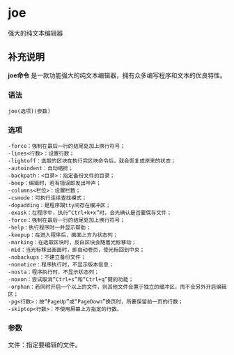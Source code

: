 joe
===

强大的纯文本编辑器

## 补充说明

**joe命令** 是一款功能强大的纯文本编辑器，拥有众多编写程序和文本的优良特性。

###  语法

```shell
joe(选项)(参数)
```

###  选项

```shell
-force：强制在最后一行的结尾处加上换行符号；
-lines<行数>：设置行数；
-lightoff：选取的区块在执行完区块命令后，就会恢复成原来的状态；
-autoindent：自动缩排；
-backpath：<目录>：指定备份文件的目录；
-beep：编辑时，若有错误即发出哔声；
-columns<栏位>：设置栏数；
-csmode：可执行连续查找模式；
-dopadding：是程序跟tty间存在缓冲区；
-exask：在程序中，执行“Ctrl+k+x”时，会先确认是否要保存文件；
-force：强制在最后一行的结尾处加上换行符号；
-help：执行程序时一并显示帮助；
-keepup：在进入程序后，画面上方为状态列；
-marking：在选取区块时，反白区块会随着光标移动；
-mid：当光标移出画面时，即自动卷页，使光标回到中央；
-nobackups：不建立备份文件；
-nonotice：程序执行时，不显示版本信息；
-nosta：程序执行时，不显示状态列；
-noxon：尝试取消“Ctrl+s”和“Ctrl+q”键的功能；
-orphan：若同时开启一个以上的文件，则其他文件会置于独立的缓冲区，而不会另外开启编辑区；
-pg<行数>：按“PageUp”或“PageDown”换页时，所要保留前一页的行数；
-skiptop<行数>：不使用屏幕上方指定的行数。
```

###  参数

文件：指定要编辑的文件。


